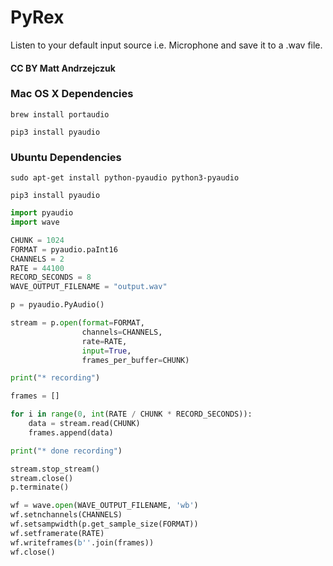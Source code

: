 # PyRex
Listen to your default input source i.e. Microphone and save it to a .wav file.

#### CC BY Matt Andrzejczuk

###  Mac OS X Dependencies
`brew install portaudio`

`pip3 install pyaudio`

###  Ubuntu Dependencies 
`sudo apt-get install python-pyaudio python3-pyaudio`

`pip3 install pyaudio`


```python
import pyaudio
import wave

CHUNK = 1024
FORMAT = pyaudio.paInt16
CHANNELS = 2
RATE = 44100
RECORD_SECONDS = 8
WAVE_OUTPUT_FILENAME = "output.wav"

p = pyaudio.PyAudio()

stream = p.open(format=FORMAT,
                channels=CHANNELS,
                rate=RATE,
                input=True,
                frames_per_buffer=CHUNK)

print("* recording")

frames = []

for i in range(0, int(RATE / CHUNK * RECORD_SECONDS)):
    data = stream.read(CHUNK)
    frames.append(data)

print("* done recording")

stream.stop_stream()
stream.close()
p.terminate()

wf = wave.open(WAVE_OUTPUT_FILENAME, 'wb')
wf.setnchannels(CHANNELS)
wf.setsampwidth(p.get_sample_size(FORMAT))
wf.setframerate(RATE)
wf.writeframes(b''.join(frames))
wf.close()
```
